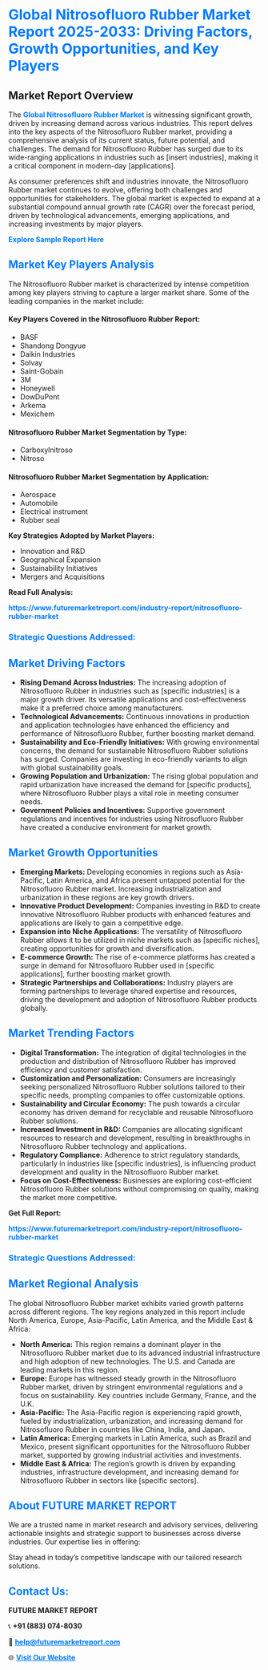 <h1 style="color: #007BFF;">Global Nitrosofluoro Rubber Market Report 2025-2033: Driving Factors, Growth Opportunities, and Key Players</h1>

<section id="overview">
<h2>Market Report Overview</h2>
<p>The <a href="https://www.futuremarketreport.com/industry-report/nitrosofluoro-rubber-market" style="color: #007BFF; text-decoration: none;"><strong>Global Nitrosofluoro Rubber Market</strong></a> is witnessing significant growth, driven by increasing demand across various industries. This report delves into the key aspects of the Nitrosofluoro Rubber market, providing a comprehensive analysis of its current status, future potential, and challenges. The demand for Nitrosofluoro Rubber has surged due to its wide-ranging applications in industries such as [insert industries], making it a critical component in modern-day [applications].</p>
<p>As consumer preferences shift and industries innovate, the Nitrosofluoro Rubber market continues to evolve, offering both challenges and opportunities for stakeholders. The global market is expected to expand at a substantial compound annual growth rate (CAGR) over the forecast period, driven by technological advancements, emerging applications, and increasing investments by major players.</p>
</section>

<section id="overview">
<p><a href="https://www.futuremarketreport.com/request-sample/reportId=114583" style="color: #007BFF; text-decoration: none;"><strong>Explore Sample Report Here</strong></a></p>
</section>

<section id="key-players">
<h2 style="color: #007BFF;">Market Key Players Analysis</h2>
<p>The Nitrosofluoro Rubber market is characterized by intense competition among key players striving to capture a larger market share. Some of the leading companies in the market include:</p>
<h4>Key Players Covered in the Nitrosofluoro Rubber Report:</h4>
<ul><li>BASF</li><li>Shandong Dongyue</li><li>Daikin Industries</li><li>Solvay</li><li>Saint-Gobain</li><li>3M</li><li>Honeywell</li><li>DowDuPont</li><li>Arkema</li><li>Mexichem</li></ul>
<h4>Nitrosofluoro Rubber Market Segmentation by Type:</h4>
<ul><li>Carboxylnitroso</li><li>Nitroso</li></ul>

<h4>Nitrosofluoro Rubber Market Segmentation by Application:</h4>
<ul><li>Aerospace</li><li>Automobile</li><li>Electrical instrument</li><li>Rubber seal</li></ul>
<p><strong>Key Strategies Adopted by Market Players:</strong></p>
<ul>
<li>Innovation and R&D</li>
<li>Geographical Expansion</li>
<li>Sustainability Initiatives</li>
<li>Mergers and Acquisitions</li>
</ul>
</section>

<section>
<p><strong>Read Full Analysis: </strong></p><a href="https://www.futuremarketreport.com/industry-report/nitrosofluoro-rubber-market" style="color: #007BFF; text-decoration: none;"><strong>https://www.futuremarketreport.com/industry-report/nitrosofluoro-rubber-market</strong></a>
<h3 style="color: #007BFF;">Strategic Questions Addressed:</h3>
</section>

<section id="driving-factors">
<h2 style="color: #007BFF;">Market Driving Factors</h2>
<ul>
<li><strong>Rising Demand Across Industries:</strong> The increasing adoption of Nitrosofluoro Rubber in industries such as [specific industries] is a major growth driver. Its versatile applications and cost-effectiveness make it a preferred choice among manufacturers.</li>
<li><strong>Technological Advancements:</strong> Continuous innovations in production and application technologies have enhanced the efficiency and performance of Nitrosofluoro Rubber, further boosting market demand.</li>
<li><strong>Sustainability and Eco-Friendly Initiatives:</strong> With growing environmental concerns, the demand for sustainable Nitrosofluoro Rubber solutions has surged. Companies are investing in eco-friendly variants to align with global sustainability goals.</li>
<li><strong>Growing Population and Urbanization:</strong> The rising global population and rapid urbanization have increased the demand for [specific products], where Nitrosofluoro Rubber plays a vital role in meeting consumer needs.</li>
<li><strong>Government Policies and Incentives:</strong> Supportive government regulations and incentives for industries using Nitrosofluoro Rubber have created a conducive environment for market growth.</li>
</ul>
</section>

<section id="growth-opportunities">
<h2 style="color: #007BFF;">Market Growth Opportunities</h2>
<ul>
<li><strong>Emerging Markets:</strong> Developing economies in regions such as Asia-Pacific, Latin America, and Africa present untapped potential for the Nitrosofluoro Rubber market. Increasing industrialization and urbanization in these regions are key growth drivers.</li>
<li><strong>Innovative Product Development:</strong> Companies investing in R&D to create innovative Nitrosofluoro Rubber products with enhanced features and applications are likely to gain a competitive edge.</li>
<li><strong>Expansion into Niche Applications:</strong> The versatility of Nitrosofluoro Rubber allows it to be utilized in niche markets such as [specific niches], creating opportunities for growth and diversification.</li>
<li><strong>E-commerce Growth:</strong> The rise of e-commerce platforms has created a surge in demand for Nitrosofluoro Rubber used in [specific applications], further boosting market growth.</li>
<li><strong>Strategic Partnerships and Collaborations:</strong> Industry players are forming partnerships to leverage shared expertise and resources, driving the development and adoption of Nitrosofluoro Rubber products globally.</li>
</ul>
</section>

<section id="trending-factors">
<h2 style="color: #007BFF;">Market Trending Factors</h2>
<ul>
<li><strong>Digital Transformation:</strong> The integration of digital technologies in the production and distribution of Nitrosofluoro Rubber has improved efficiency and customer satisfaction.</li>
<li><strong>Customization and Personalization:</strong> Consumers are increasingly seeking personalized Nitrosofluoro Rubber solutions tailored to their specific needs, prompting companies to offer customizable options.</li>
<li><strong>Sustainability and Circular Economy:</strong> The push towards a circular economy has driven demand for recyclable and reusable Nitrosofluoro Rubber solutions.</li>
<li><strong>Increased Investment in R&D:</strong> Companies are allocating significant resources to research and development, resulting in breakthroughs in Nitrosofluoro Rubber technology and applications.</li>
<li><strong>Regulatory Compliance:</strong> Adherence to strict regulatory standards, particularly in industries like [specific industries], is influencing product development and quality in the Nitrosofluoro Rubber market.</li>
<li><strong>Focus on Cost-Effectiveness:</strong> Businesses are exploring cost-efficient Nitrosofluoro Rubber solutions without compromising on quality, making the market more competitive.</li>
</ul>
</section>

<section>
<p><strong>Get Full Report: </strong></p><a href="https://www.futuremarketreport.com/industry-report/nitrosofluoro-rubber-market" style="color: #007BFF; text-decoration: none;"><strong>https://www.futuremarketreport.com/industry-report/nitrosofluoro-rubber-market</strong></a>
<h3 style="color: #007BFF;">Strategic Questions Addressed:</h3>
</section>


<section id="regional-analysis">
<h2 style="color: #007BFF;">Market Regional Analysis</h2>
<p>The global Nitrosofluoro Rubber market exhibits varied growth patterns across different regions. The key regions analyzed in this report include North America, Europe, Asia-Pacific, Latin America, and the Middle East & Africa:</p>
<ul>
<li><strong>North America:</strong> This region remains a dominant player in the Nitrosofluoro Rubber market due to its advanced industrial infrastructure and high adoption of new technologies. The U.S. and Canada are leading markets in this region.</li>
<li><strong>Europe:</strong> Europe has witnessed steady growth in the Nitrosofluoro Rubber market, driven by stringent environmental regulations and a focus on sustainability. Key countries include Germany, France, and the U.K.</li>
<li><strong>Asia-Pacific:</strong> The Asia-Pacific region is experiencing rapid growth, fueled by industrialization, urbanization, and increasing demand for Nitrosofluoro Rubber in countries like China, India, and Japan.</li>
<li><strong>Latin America:</strong> Emerging markets in Latin America, such as Brazil and Mexico, present significant opportunities for the Nitrosofluoro Rubber market, supported by growing industrial activities and investments.</li>
<li><strong>Middle East & Africa:</strong> The region’s growth is driven by expanding industries, infrastructure development, and increasing demand for Nitrosofluoro Rubber in sectors like [specific sectors].</li>
</ul>
</section>

<footer>
<h2 style="color: #007BFF;">About FUTURE MARKET REPORT</h2>
<p>We are a trusted name in market research and advisory services, delivering actionable insights and strategic support to businesses across diverse industries. Our expertise lies in offering:</p>

<p>Stay ahead in today’s competitive landscape with our tailored research solutions.</p>

<h2 style="color: #007BFF;">Contact Us:</h2>
<p><strong>FUTURE MARKET REPORT</strong></p>
<p>📞 <strong>+91 (883) 074-8030</strong></p>
<p>📧 <strong><a href="mailto:help@futuremarketreport.com" style="color: #007BFF;">help@futuremarketreport.com</a></strong></p>
<p>🌐 <strong><a href="https://www.futuremarketreport.com/" style="color: #007BFF;">Visit Our Website</a></strong></p>
</footer>